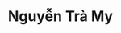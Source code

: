 ---
layout: album_gallery
resource: instagram
title: "Nguyễn Trà My"
description: "Instagram albums of Nguyễn Trà My</br>. Username: teamy_99"
active: gallery
images:
- image_path: /teamy_99/0/20210920_191403_242228139_1581601022181013_2038206486455308856_n.jpg
  gallery-folder: /gallery/teamy_99/0/
  gallery-name: 0
  gallery-date: May 2025
- image_path: /teamy_99/1/20221215_000700_319570144_604667058129377_4444087822772818441_n.jpg
  gallery-folder: /gallery/teamy_99/1/
  gallery-name: 1
  gallery-date: May 2025
- image_path: /teamy_99/1+/20230119_233921_326030980_460955922896552_7709494872998055706_n.jpg
  gallery-folder: /gallery/teamy_99/1+/
  gallery-name: 1+
  gallery-date: May 2025
- image_path: /teamy_99/2/20210822_191618_240409148_2978888892431670_3487879425887148692_n.jpg
  gallery-folder: /gallery/teamy_99/2/
  gallery-name: 2
  gallery-date: May 2025
- image_path: /teamy_99/2+/20231020_203208_394431263_18372804622065911_3753407024704094027_n.jpg
  gallery-folder: /gallery/teamy_99/2+/
  gallery-name: 2+
  gallery-date: May 2025
- image_path: /teamy_99/7/20240201_133019_424859632_18390926053065911_5722697359400100929_n.jpg
  gallery-folder: /gallery/teamy_99/7/
  gallery-name: 7
  gallery-date: May 2025
- image_path: /teamy_99/8/20240507_114627_441930596_18409930855065911_5881938222371728796_n.jpg
  gallery-folder: /gallery/teamy_99/8/
  gallery-name: 8
  gallery-date: May 2025
- image_path: /teamy_99/9/20240306_122027_429850233_18400012294065911_7711578154820398435_n.jpg
  gallery-folder: /gallery/teamy_99/9/
  gallery-name: 9
  gallery-date: May 2025
---